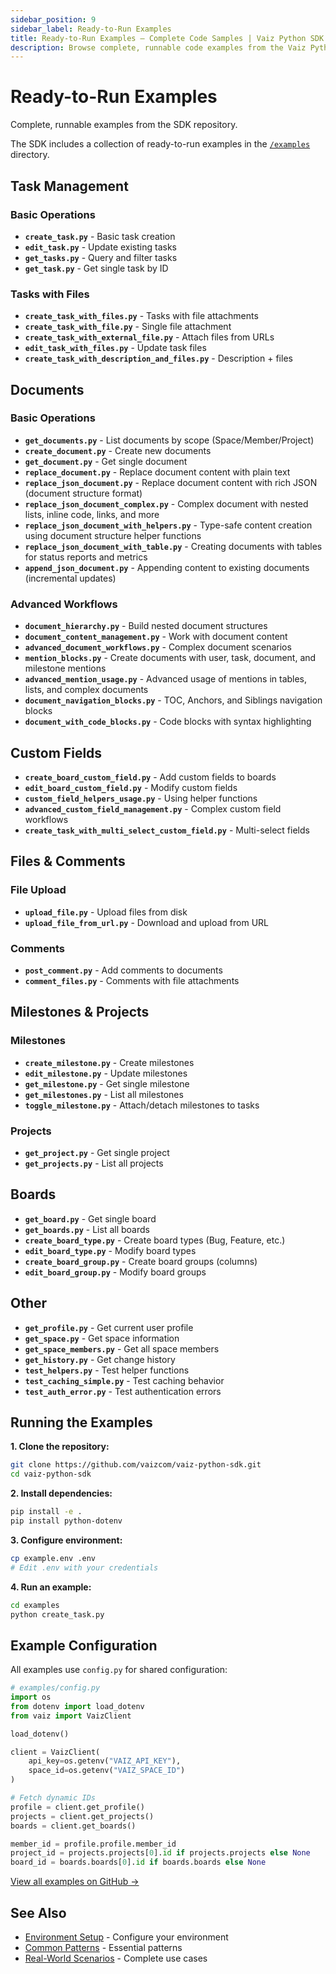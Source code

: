```yaml
---
sidebar_position: 9
sidebar_label: Ready-to-Run Examples
title: Ready-to-Run Examples — Complete Code Samples | Vaiz Python SDK
description: Browse complete, runnable code examples from the Vaiz Python SDK repository. Copy and adapt examples for tasks, documents, boards, comments, and more.
---
```


# Ready-to-Run Examples

Complete, runnable examples from the SDK repository.

The SDK includes a collection of ready-to-run examples in the [`/examples`](https://github.com/vaizcom/vaiz-python-sdk/tree/main/examples) directory.

## Task Management

### Basic Operations
- **`create_task.py`** - Basic task creation
- **`edit_task.py`** - Update existing tasks  
- **`get_tasks.py`** - Query and filter tasks
- **`get_task.py`** - Get single task by ID

### Tasks with Files
- **`create_task_with_files.py`** - Tasks with file attachments
- **`create_task_with_file.py`** - Single file attachment
- **`create_task_with_external_file.py`** - Attach files from URLs
- **`edit_task_with_files.py`** - Update task files
- **`create_task_with_description_and_files.py`** - Description + files

## Documents

### Basic Operations
- **`get_documents.py`** - List documents by scope (Space/Member/Project)
- **`create_document.py`** - Create new documents
- **`get_document.py`** - Get single document
- **`replace_document.py`** - Replace document content with plain text
- **`replace_json_document.py`** - Replace document content with rich JSON (document structure format)
- **`replace_json_document_complex.py`** - Complex document with nested lists, inline code, links, and more
- **`replace_json_document_with_helpers.py`** - Type-safe content creation using document structure helper functions
- **`replace_json_document_with_table.py`** - Creating documents with tables for status reports and metrics
- **`append_json_document.py`** - Appending content to existing documents (incremental updates)

### Advanced Workflows
- **`document_hierarchy.py`** - Build nested document structures
- **`document_content_management.py`** - Work with document content
- **`advanced_document_workflows.py`** - Complex document scenarios
- **`mention_blocks.py`** - Create documents with user, task, document, and milestone mentions
- **`advanced_mention_usage.py`** - Advanced usage of mentions in tables, lists, and complex documents
- **`document_navigation_blocks.py`** - TOC, Anchors, and Siblings navigation blocks
- **`document_with_code_blocks.py`** - Code blocks with syntax highlighting

## Custom Fields

- **`create_board_custom_field.py`** - Add custom fields to boards
- **`edit_board_custom_field.py`** - Modify custom fields
- **`custom_field_helpers_usage.py`** - Using helper functions
- **`advanced_custom_field_management.py`** - Complex custom field workflows
- **`create_task_with_multi_select_custom_field.py`** - Multi-select fields

## Files & Comments

### File Upload
- **`upload_file.py`** - Upload files from disk
- **`upload_file_from_url.py`** - Download and upload from URL

### Comments
- **`post_comment.py`** - Add comments to documents
- **`comment_files.py`** - Comments with file attachments

## Milestones & Projects

### Milestones
- **`create_milestone.py`** - Create milestones
- **`edit_milestone.py`** - Update milestones
- **`get_milestone.py`** - Get single milestone
- **`get_milestones.py`** - List all milestones
- **`toggle_milestone.py`** - Attach/detach milestones to tasks

### Projects
- **`get_project.py`** - Get single project
- **`get_projects.py`** - List all projects

## Boards

- **`get_board.py`** - Get single board
- **`get_boards.py`** - List all boards
- **`create_board_type.py`** - Create board types (Bug, Feature, etc.)
- **`edit_board_type.py`** - Modify board types
- **`create_board_group.py`** - Create board groups (columns)
- **`edit_board_group.py`** - Modify board groups

## Other

- **`get_profile.py`** - Get current user profile
- **`get_space.py`** - Get space information
- **`get_space_members.py`** - Get all space members
- **`get_history.py`** - Get change history
- **`test_helpers.py`** - Test helper functions
- **`test_caching_simple.py`** - Test caching behavior
- **`test_auth_error.py`** - Test authentication errors

## Running the Examples

**1. Clone the repository:**
   ```bash
   git clone https://github.com/vaizcom/vaiz-python-sdk.git
   cd vaiz-python-sdk
   ```

**2. Install dependencies:**
   ```bash
   pip install -e .
   pip install python-dotenv
   ```

**3. Configure environment:**
   ```bash
   cp example.env .env
   # Edit .env with your credentials
   ```

**4. Run an example:**
   ```bash
   cd examples
   python create_task.py
   ```

## Example Configuration

All examples use `config.py` for shared configuration:

```python
# examples/config.py
import os
from dotenv import load_dotenv
from vaiz import VaizClient

load_dotenv()

client = VaizClient(
    api_key=os.getenv("VAIZ_API_KEY"),
    space_id=os.getenv("VAIZ_SPACE_ID")
)

# Fetch dynamic IDs
profile = client.get_profile()
projects = client.get_projects()
boards = client.get_boards()

member_id = profile.profile.member_id
project_id = projects.projects[0].id if projects.projects else None
board_id = boards.boards[0].id if boards.boards else None
```

[View all examples on GitHub →](https://github.com/vaizcom/vaiz-python-sdk/tree/main/examples)

## See Also

- [Environment Setup](./environment-setup) - Configure your environment
- [Common Patterns](./common-patterns) - Essential patterns
- [Real-World Scenarios](./real-world) - Complete use cases

